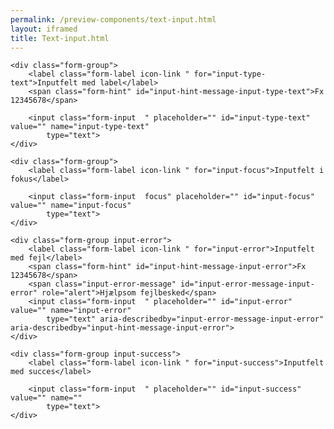 ```yaml
--- 
permalink: /preview-components/text-input.html
layout: iframed 
title: Text-input.html
---
```

<div class="container">

    <div class="form-group">
        <label class="form-label icon-link " for="input-type-text">Inputfelt med label</label>
        <span class="form-hint" id="input-hint-message-input-type-text">Fx 12345678</span>

        <input class="form-input  " placeholder="" id="input-type-text" value="" name="input-type-text"
            type="text">
    </div>

    <div class="form-group">
        <label class="form-label icon-link " for="input-focus">Inputfelt i fokus</label>

        <input class="form-input  focus" placeholder="" id="input-focus" value="" name="input-focus"
            type="text">
    </div>

    <div class="form-group input-error">
        <label class="form-label icon-link " for="input-error">Inputfelt med fejl</label>
        <span class="form-hint" id="input-hint-message-input-error">Fx 12345678</span>
        <span class="input-error-message" id="input-error-message-input-error" role="alert">Hjælpsom fejlbesked</span>
        <input class="form-input  " placeholder="" id="input-error" value="" name="input-error"
            type="text" aria-describedby="input-error-message-input-error" aria-describedby="input-hint-message-input-error">
    </div>

    <div class="form-group input-success">
        <label class="form-label icon-link " for="input-success">Inputfelt med succes</label>

        <input class="form-input  " placeholder="" id="input-success" value="" name=""
            type="text">
    </div>

</div>